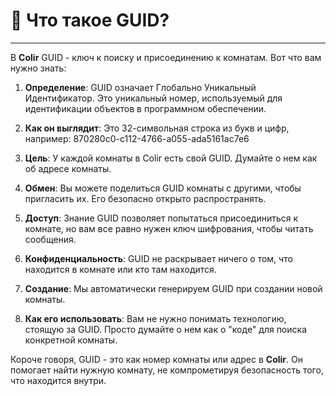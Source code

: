 # 🎫 Что такое GUID?

---

В **Colir** GUID - ключ к поиску и присоединению к комнатам. Вот что вам нужно знать:

1. **Определение**: GUID означает Глобально Уникальный Идентификатор. Это уникальный номер, используемый для идентификации объектов в программном обеспечении.

2. **Как он выглядит**: Это 32-символьная строка из букв и цифр, например: 870280c0-c112-4766-a055-ada5161ac7e6

3. **Цель**: У каждой комнаты в Colir есть свой GUID. Думайте о нем как об адресе комнаты.

4. **Обмен**: Вы можете поделиться GUID комнаты с другими, чтобы пригласить их. Его безопасно открыто распространять.

5. **Доступ**: Знание GUID позволяет попытаться присоединиться к комнате, но вам все равно нужен ключ шифрования, чтобы читать сообщения.

6. **Конфиденциальность**: GUID не раскрывает ничего о том, что находится в комнате или кто там находится.

7. **Создание**: Мы автоматически генерируем GUID при создании новой комнаты.

8. **Как его использовать**: Вам не нужно понимать технологию, стоящую за GUID. Просто думайте о нем как о "коде" для поиска конкретной комнаты.

Короче говоря, GUID - это как номер комнаты или адрес в **Colir**. Он помогает найти нужную комнату, не компрометируя безопасность того, что находится внутри.
